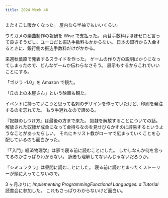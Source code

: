 ```yaml
---
title: 2024 Week 46
---
```


またすこし暖かくなった。
屋内なら半袖でもいいくらい。

ウミガメの楽曲制作の報酬を Wise で支払った。
両替手数料はほぼゼロと言って良さそうだし、ユーロだと振込手数料もかからない。
日本の銀行から入金するときに、銀行側の振込手数料だけがかかる。

来週秋葉原で発表するスライドを作った。
ゲームの作り方の説明ばかりになってしまったので、どんなゲームか伝わらなさそう。
展示もするからこれでいいことにする。

「ゴジラ -1.0」を Amazon で観た。

「丘の上の本屋さん」という映画も観た。

イベントに持っていこうと思って名刺のデザインを作っていたけど、印刷を発注するのを忘れてた。
もう手遅れなので諦める。

『奴隷のしつけ方』は最後の方まで来た。
奴隷を解放することについての話。
解放された奴隷が成金になって金持ちなのを見せびらかすのに辟易するというようなことがあったらしい。
それにキリスト教がローマで広まっていくことを心配しているのも面白かった。

『「入門」経済物理学』は家で寝る前に読むことにした。
しかしなんか何を言ってるのかさっぱりわからない。
訳者も理解してないんじゃないだろうか。

『シミュラクラ』は昼間に読むことにした。
寝る前に読むとまったくストーリーが頭に入ってこないので。

3 ヶ月ぶりに _Implementing ProgrammingFunctional Languages: a Tutorial_ 読書会に参加した。
これもさっぱりわからないけど面白い。
